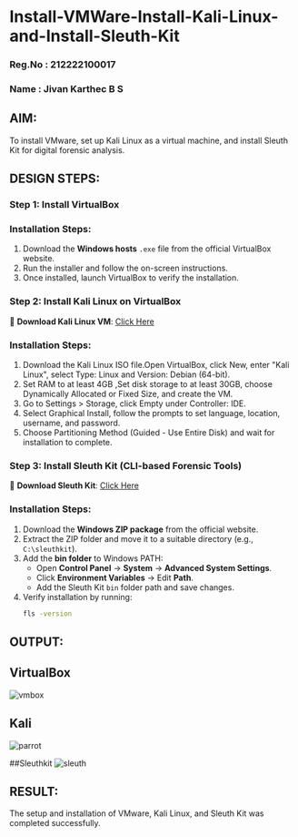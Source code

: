 # Install-VMWare-Install-Kali-Linux-and-Install-Sleuth-Kit
### Reg.No : 212222100017
### Name : Jivan Karthec B S
## AIM:

To install VMware, set up Kali Linux as a virtual machine, and install Sleuth Kit for digital forensic analysis.

## DESIGN STEPS:

### **Step 1: Install  VirtualBox**

### **Installation Steps:**
1. Download the **Windows hosts** `.exe` file from the official VirtualBox website.  
2. Run the installer and follow the on-screen instructions.  
3. Once installed, launch VirtualBox to verify the installation.


### **Step 2: Install Kali Linux on VirtualBox**
🔗 **Download Kali Linux VM**: [Click Here](https://www.kali.org/get-kali/#kali-virtual-machines)  

### **Installation Steps:**
1. Download the Kali Linux ISO file.Open VirtualBox, click New, enter "Kali Linux", select Type: Linux and Version: Debian (64-bit).  
2. Set RAM to at least 4GB ,Set disk storage to at least 30GB, choose Dynamically Allocated or Fixed Size, and create the VM. 
3. Go to Settings > Storage, click Empty under Controller: IDE. 
4. Select Graphical Install, follow the prompts to set language, location, username, and password.
5. Choose Partitioning Method (Guided - Use Entire Disk) and wait for installation to complete.


### **Step 3: Install Sleuth Kit (CLI-based Forensic Tools)**
🔗 **Download Sleuth Kit**: [Click Here](https://sleuthkit.org/download.php)  

### **Installation Steps:**
1. Download the **Windows ZIP package** from the official website.  
2. Extract the ZIP folder and move it to a suitable directory (e.g., `C:\sleuthkit`).  
3. Add the **bin folder** to Windows PATH:
   - Open **Control Panel** → **System** → **Advanced System Settings**.  
   - Click **Environment Variables** → Edit **Path**.  
   - Add the Sleuth Kit `bin` folder path and save changes.  
4. Verify installation by running:
   ```sh
   fls -version
   
## OUTPUT:
## VirtualBox
![vmbox](https://github.com/user-attachments/assets/0e9f7438-6d45-4ff2-88c4-9a37537561c3)

## Kali
![parrot](https://github.com/user-attachments/assets/a26c4181-bf49-44ab-9152-f281880751f9)

##Sleuthkit
![sleuth](https://github.com/user-attachments/assets/b6ed9592-1817-4a58-90ee-927f5b382656)


## RESULT:
The setup and installation of VMware, Kali Linux, and Sleuth Kit was completed successfully.
